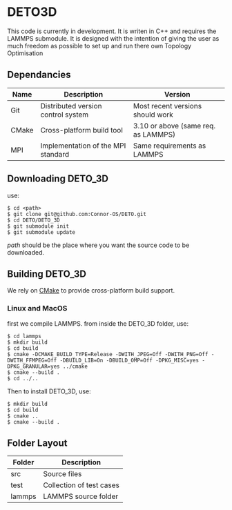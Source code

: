 # DETO3D

This code is currently in development. It is writen in C++ and requires the LAMMPS submodule. It is designed with the intention of giving the user as much freedom as possible to set up and run there own Topology Optimisation

## Dependancies

| Name   | Description                        | Version                          |
|--------|------------------------------------|----------------------------------|
| Git    | Distributed version control system | Most recent versions should work |
| CMake  | Cross-platform build tool          | 3.10 or above  (same req. as LAMMPS)                    |
| MPI    | Implementation of the MPI standard | Same requirements as LAMMPS      |

## Downloading DETO_3D

use:
```
$ cd <path>
$ git clone git@github.com:Connor-OS/DETO.git
$ cd DETO/DETO_3D
$ git submodule init
$ git submodule update
```
*path* should be the place where you want the source code to be downloaded.

## Building DETO_3D

We rely on [CMake](https://cmake.org) to provide cross-platform build support.

### Linux and MacOS

first we compile LAMMPS. from inside the DETO_3D folder, use:
```
$ cd lammps
$ mkdir build
$ cd build
$ cmake -DCMAKE_BUILD_TYPE=Release -DWITH_JPEG=Off -DWITH_PNG=Off -DWITH_FFMPEG=Off -DBUILD_LIB=On -DBUILD_OMP=Off -DPKG_MISC=yes -DPKG_GRANULAR=yes ../cmake
$ cmake --build .
$ cd ../..
```
Then to install DETO_3D, use:
```
$ mkdir build
$ cd build
$ cmake ..
$ cmake --build .
```
## Folder Layout

| Folder | Description                |
|--------|----------------------------|
| src    | Source files               |
| test   | Collection of test cases   |
| lammps | LAMMPS source folder       |


